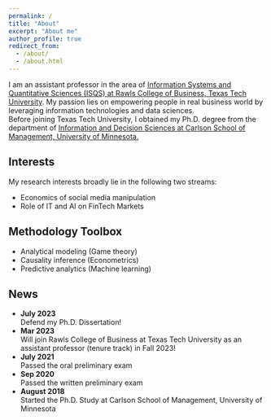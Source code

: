 ```yaml
---
permalink: /
title: "About"
excerpt: "About me"
author_profile: true
redirect_from: 
  - /about/
  - /about.html
---
```


I am an assistant professor in the area of [Information Systems and Quantitative Sciences (ISQS) at Rawls College of Business, Texas Tech University](https://www.depts.ttu.edu/rawlsbusiness/about/isqs/). My passion lies on empowering people in real business world by leveraging information technologies and data sciences. <br>
Before joining Texas Tech University, I obtained my Ph.D. degree from the department of [Information and Decision Sciences at Carlson School of Management, University of Minnesota.](https://carlsonschool.umn.edu/departments/information-decision-sciences-department)
<br>

## Interests
My research interests broadly lie in the following two streams:
* Economics of social media manipulation
* Role of IT and AI on FinTech Markets 

## Methodology Toolbox
* Analytical modeling (Game theory)
* Causality inference (Econometrics)
* Predictive analytics (Machine learning)

## News
* **July 2023**
    <br> Defend my Ph.D. Dissertation!
* **Mar 2023**
    <br> Will join Rawls College of Business at Texas Tech University as an assistant professor (tenure track) in Fall 2023! 
* **July 2021**
    <br> Passed the oral preliminary exam
* **Sep 2020**
    <br> Passed the written preliminary exam
* **August 2018** 
    <br> Started the Ph.D. Study at Carlson School of Management, University of Minnesota
  
  
